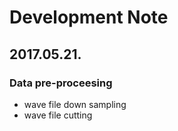 # Development Note

## 2017.05.21.
### Data pre-proceesing
- wave file down sampling 
- wave file cutting

